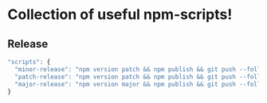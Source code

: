 # Collection of useful npm-scripts!

## Release 

```js
"scripts": {
  "minor-release": "npm version patch && npm publish && git push --follow-tags",
  "patch-release": "npm version patch && npm publish && git push --follow-tags",
  "major-release": "npm version major && npm publish && git push --follow-tags"
}
```
